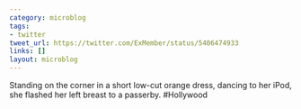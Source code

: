 ```yaml
---
category: microblog
tags:
- twitter
tweet_url: https://twitter.com/ExMember/status/5406474933
links: []
layout: microblog
---
```

Standing on the corner in a short low-cut orange dress, dancing to her iPod, she flashed her left breast to a passerby. #Hollywood

